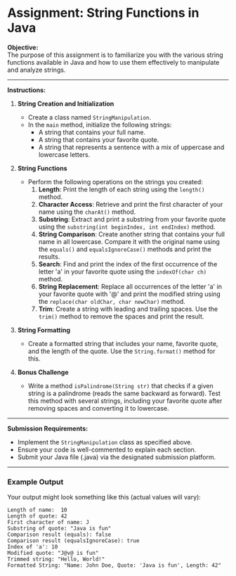 
# Assignment: String Functions in Java

**Objective:**  
The purpose of this assignment is to familiarize you with the various string functions available in Java and how to use them effectively to manipulate and analyze strings.

---

**Instructions:**

1. **String Creation and Initialization**
    - Create a class named `StringManipulation`.
    - In the `main` method, initialize the following strings:
        - A string that contains your full name.
        - A string that contains your favorite quote.
        - A string that represents a sentence with a mix of uppercase and lowercase letters.

2. **String Functions**
    - Perform the following operations on the strings you created:
        1. **Length**: Print the length of each string using the `length()` method.
        2. **Character Access**: Retrieve and print the first character of your name using the `charAt()` method.
        3. **Substring**: Extract and print a substring from your favorite quote using the `substring(int beginIndex, int endIndex)` method.
        4. **String Comparison**: Create another string that contains your full name in all lowercase. Compare it with the original name using the `equals()` and `equalsIgnoreCase()` methods and print the results.
        5. **Search**: Find and print the index of the first occurrence of the letter 'a' in your favorite quote using the `indexOf(char ch)` method.
        6. **String Replacement**: Replace all occurrences of the letter 'a' in your favorite quote with '@' and print the modified string using the `replace(char oldChar, char newChar)` method.
        7. **Trim**: Create a string with leading and trailing spaces. Use the `trim()` method to remove the spaces and print the result.

3. **String Formatting**
    - Create a formatted string that includes your name, favorite quote, and the length of the quote. Use the `String.format()` method for this.

4. **Bonus Challenge**
    - Write a method `isPalindrome(String str)` that checks if a given string is a palindrome (reads the same backward as forward). Test this method with several strings, including your favorite quote after removing spaces and converting it to lowercase.

---

**Submission Requirements:**
- Implement the `StringManipulation` class as specified above.
- Ensure your code is well-commented to explain each section.
- Submit your Java file (.java) via the designated submission platform.


---

### Example Output

Your output might look something like this (actual values will vary):

```
Length of name:  10
Length of quote: 42
First character of name: J
Substring of quote: "Java is fun"
Comparison result (equals): false
Comparison result (equalsIgnoreCase): true
Index of 'a': 10
Modified quote: "J@v@ is fun"
Trimmed string: "Hello, World!"
Formatted String: "Name: John Doe, Quote: 'Java is fun', Length: 42"
```
